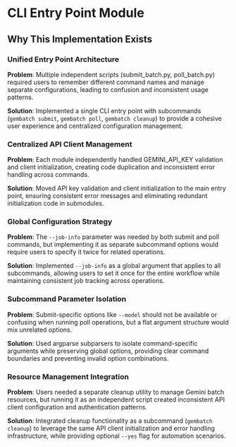 # CLI Entry Point Module

## Why This Implementation Exists

### Unified Entry Point Architecture
**Problem**: Multiple independent scripts (submit_batch.py, poll_batch.py) required users to remember different command names and manage separate configurations, leading to confusion and inconsistent usage patterns.

**Solution**: Implemented a single CLI entry point with subcommands (`gembatch submit`, `gembatch poll`, `gembatch cleanup`) to provide a cohesive user experience and centralized configuration management.

### Centralized API Client Management
**Problem**: Each module independently handled GEMINI_API_KEY validation and client initialization, creating code duplication and inconsistent error handling across commands.

**Solution**: Moved API key validation and client initialization to the main entry point, ensuring consistent error messages and eliminating redundant initialization code in submodules.

### Global Configuration Strategy
**Problem**: The `--job-info` parameter was needed by both submit and poll commands, but implementing it as separate subcommand options would require users to specify it twice for related operations.

**Solution**: Implemented `--job-info` as a global argument that applies to all subcommands, allowing users to set it once for the entire workflow while maintaining consistent job tracking across operations.

### Subcommand Parameter Isolation
**Problem**: Submit-specific options like `--model` should not be available or confusing when running poll operations, but a flat argument structure would mix unrelated options.

**Solution**: Used argparse subparsers to isolate command-specific arguments while preserving global options, providing clear command boundaries and preventing invalid option combinations.

### Resource Management Integration
**Problem**: Users needed a separate cleanup utility to manage Gemini batch resources, but running it as an independent script created inconsistent API client configuration and authentication patterns.

**Solution**: Integrated cleanup functionality as a subcommand (`gembatch cleanup`) to leverage the same API client initialization and error handling infrastructure, while providing optional `--yes` flag for automation scenarios.